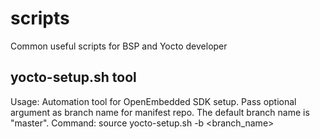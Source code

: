 # scripts
Common useful scripts for BSP and Yocto developer

## yocto-setup.sh tool
Usage:
  Automation tool for OpenEmbedded SDK setup.
  Pass optional argument as branch name for manifest repo.
  The default branch name is "master".
Command:
  source yocto-setup.sh -b <branch_name>
